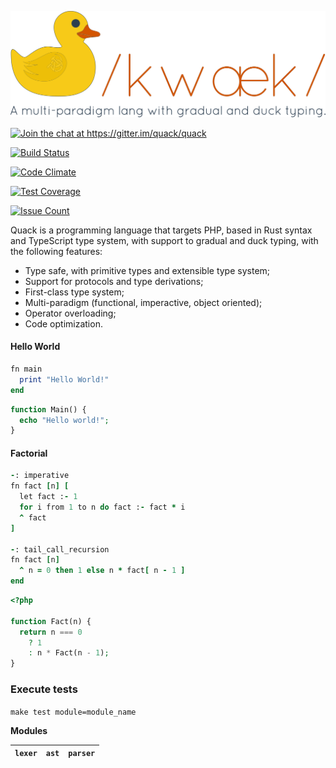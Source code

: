 <p align="center">
  <a href="">
    <img alt="Logo" src="./resource/logo.png" width="600px">
  </a>
</p>

<p align="center">

  <a href="https://gitter.im/quack/quack?utm_source=badge&utm_medium=badge&utm_campaign=pr-badge&utm_content=badge"><img alt="Join the chat at https://gitter.im/quack/quack" src="https://badges.gitter.im/quack/quack.svg"></a>

  <a href="https://travis-ci.org/quack/quack"><img alt="Build Status" src="https://travis-ci.org/quack/quack.svg?branch=master"></a>

  <a href="https://codeclimate.com/github/quack/quack"><img alt="Code Climate" src="https://codeclimate.com/github/quack/quack/badges/gpa.svg"></a>

  <a href="https://codeclimate.com/github/quack/quack/coverage"><img alt="Test Coverage" src="https://codeclimate.com/github/quack/quack/badges/coverage.svg"/></a>

  <a href="https://codeclimate.com/github/quack/quack"><img alt="Issue Count" src="https://codeclimate.com/github/quack/quack/badges/issue_count.svg"/></a>

</p>

Quack is a programming language that targets PHP, based in Rust syntax and TypeScript type system, with support
to gradual and duck typing, with the following features:

- Type safe, with primitive types and extensible type system;
- Support for protocols and type derivations;
- First-class type system;
- Multi-paradigm (functional, imperactive, object oriented);
- Operator overloading;
- Code optimization.

#### Hello World

```ruby
fn main
  print "Hello World!"
end
```

```php
function Main() {
  echo "Hello world!";
}
```

#### Factorial

```ruby
-: imperative
fn fact [n] [
  let fact :- 1
  for i from 1 to n do fact :- fact * i
  ^ fact
]

-: tail_call_recursion
fn fact [n]
  ^ n = 0 then 1 else n * fact[ n - 1 ]
end
```

```php
<?php

function Fact(n) {
  return n === 0
    ? 1
    : n * Fact(n - 1);
}
```

### Execute tests

`make test module=module_name`

**Modules**

| `lexer` | `ast` | `parser` |
|---------|-------|----------|

